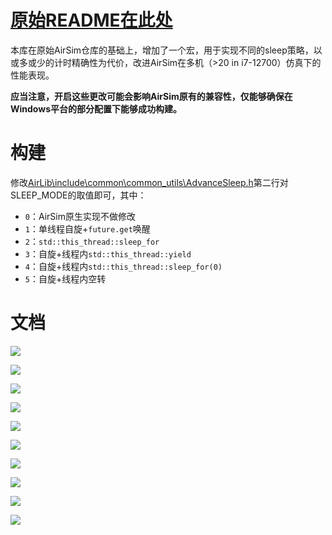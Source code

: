 # [原始README在此处](./README-raw.md)
本库在原始AirSim仓库的基础上，增加了一个宏，用于实现不同的sleep策略，以或多或少的计时精确性为代价，改进AirSim在多机（>20 in i7-12700）仿真下的性能表现。

**应当注意，开启这些更改可能会影响AirSim原有的兼容性，仅能够确保在Windows平台的部分配置下能够成功构建。**

# 构建
修改[AirLib\include\common\common_utils\AdvanceSleep.h]()第二行对SLEEP_MODE的取值即可，其中：

- `0`：AirSim原生实现不做修改
- `1`：单线程自旋+`future.get`唤醒
- `2`：`std::this_thread::sleep_for`
- `3`：自旋+线程内`std::this_thread::yield`
- `4`：自旋+线程内`std::this_thread::sleep_for(0)`
- `5`：自旋+线程内空转

# 文档
![](docs/images/airsim-performance/sample-master_37.png)

![](docs/images/airsim-performance/sample-master_38.png)

![](docs/images/airsim-performance/sample-master_39.png)

![](docs/images/airsim-performance/sample-master_40.png)

![](docs/images/airsim-performance/sample-master_41.png)

![](docs/images/airsim-performance/sample-master_42.png)

![](docs/images/airsim-performance/sample-master_43.png)

![](docs/images/airsim-performance/sample-master_44.png)

![](docs/images/airsim-performance/sample-master_45.png)

![](docs/images/airsim-performance/sample-master_46.png)